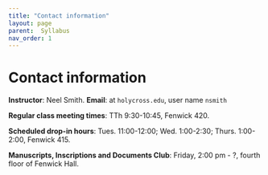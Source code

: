 ```yaml
---
title: "Contact information"
layout: page
parent:  Syllabus
nav_order: 1
---
```


# Contact information

**Instructor**: Neel Smith.  **Email**: at `holycross.edu`, user name `nsmith`

**Regular class meeting times**:  TTh 9:30-10:45, Fenwick 420.

**Scheduled drop-in hours**:  Tues. 11:00-12:00;  Wed. 1:00-2:30; Thurs. 1:00-2:00, Fenwick 415.

**Manuscripts, Inscriptions and Documents Club**:  Friday, 2:00 pm - ?, fourth floor of Fenwick Hall.

